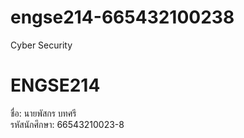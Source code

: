 # engse214-665432100238
 Cyber Security
# ENGSE214
ชื่อ: นายพัสกร บทศรี  
รหัสนักศึกษา: 66543210023-8  

